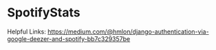 # SpotifyStats

Helpful Links: https://medium.com/@hmlon/django-authentication-via-google-deezer-and-spotify-bb7c329357be